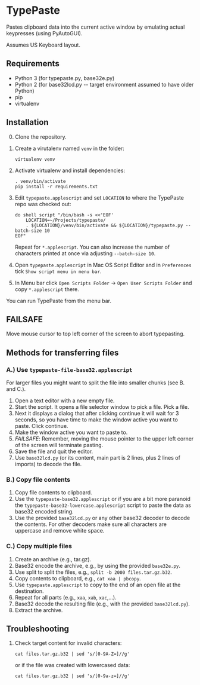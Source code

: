 # TypePaste #

Pastes clipboard data into the current active window by emulating actual keypresses (using PyAutoGUI).

Assumes US Keyboard layout.

## Requirements ##
- Python 3 (for typepaste.py, base32e.py)
- Python 2 (for base32lcd.py -- target environment assumed to have older Python)
- pip
- virtualenv

## Installation ##

0. Clone the repository.
1. Create a virutalenv named `venv` in the folder:
    ```
    virtualenv venv
    ```
2. Activate virtualenv and install dependencies:
    ```
    . venv/bin/activate
    pip install -r requirements.txt
    ```
3. Edit `typepaste.applescript` and set `LOCATION` to where the TypePaste repo was checked out:
    ```
    do shell script "/bin/bash -s <<'EOF'
        LOCATION=~/Projects/typepaste/
        . ${LOCATION}/venv/bin/activate && ${LOCATION}/typepaste.py --batch-size 10
    EOF"
    ```
    Repeat for `*.applescript`.
    You can also increase the number of characters printed at once via adjusting `--batch-size 10`.

4. Open `typepaste.applescript` in Mac OS Script Editor and in `Preferences` tick `Show script menu in menu bar`.
5. In Menu bar click `Open Scripts Folder` -> `Open User Scripts Folder` and copy `*.applescript` there.

You can run TypePaste from the menu bar.

## FAILSAFE ##

Move mouse cursor to top left corner of the screen to abort typepasting.

## Methods for transferring files ##

### A.) Use `typepaste-file-base32.applescript`

For larger files you might want to split the file into smaller chunks (see B. and C.).

1. Open a text editor with a new empty file.
2. Start the script. It opens a file selector window to pick a file. Pick a file.
3. Next it displays a dialog that after clicking continue it will wait for 3 seconds, so you have time to make the window active you want to paste. Click continue.
4. Make the window active you want to paste to.
5. _FAILSAFE_: Remember, moving the mouse pointer to the upper left corner of the screen will terminate pasting.
6. Save the file and quit the editor.
7. Use `base32lcd.py` (or its content, main part is 2 lines, plus 2 lines of imports) to decode the file.

### B.) Copy file contents ###

1. Copy file contents to clipboard.
2. Use the `typepaste-base32.applescript` or if you are a bit more paranoid the `typepaste-base32-lowercase.applescript` script to paste the data as base32 encoded string.
3. Use the provided `base32lcd.py` or any other base32 decoder to decode the contents. For other decoders make sure all characters are uppercase and remove white space.

### C.) Copy multiple files ###

1. Create an archive (e.g., tar.gz).
2. Base32 encode the archive, e.g., by using the provided `base32e.py`.
3. Use split to split the files, e.g., `split -b 2000 files.tar.gz.b32`.
4. Copy contents to clipboard, e.g., `cat xaa | pbcopy`.
5. Use `typepaste.applescript` to copy to the end of an open file at the destination.
6. Repeat for all parts (e.g., `xaa`, `xab`, `xac`,...).
7. Base32 decode the resulting file (e.g., with the provided `base32lcd.py`).
8. Extract the archive.

## Troubleshooting ##

1. Check target content for invalid characters:

   ```
   cat files.tar.gz.b32 | sed 's/[0-9A-Z=]//g'
   ```

   or if the file was created with lowercased data:

   ```
   cat files.tar.gz.b32 | sed 's/[0-9a-z=]//g'
   ```


